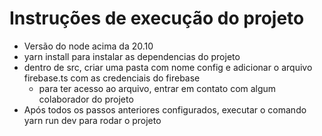 # Instruções de execução do projeto

- Versão do node acima da 20.10
- yarn install para instalar as dependencias do projeto
- dentro de src, criar uma pasta com nome config e adicionar o arquivo firebase.ts com as credenciais do firebase
  - para ter acesso ao arquivo, entrar em contato com algum colaborador do projeto
- Após todos os passos anteriores configurados, executar o comando yarn run dev para rodar o projeto
